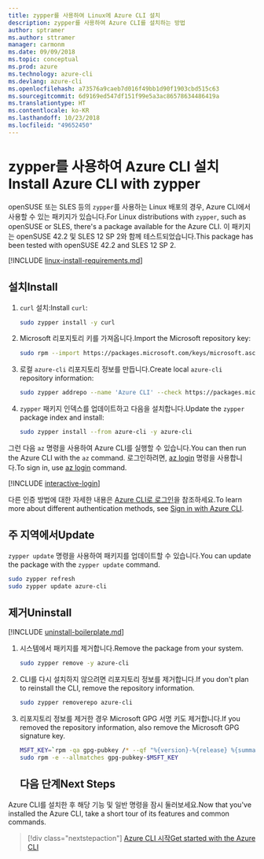 ```yaml
---
title: zypper를 사용하여 Linux에 Azure CLI 설치
description: zypper를 사용하여 Azure CLI를 설치하는 방법
author: sptramer
ms.author: sttramer
manager: carmonm
ms.date: 09/09/2018
ms.topic: conceptual
ms.prod: azure
ms.technology: azure-cli
ms.devlang: azure-cli
ms.openlocfilehash: a73576a9caeb7d016f49bb1d90f1903cbd515c63
ms.sourcegitcommit: 6d9169ed547df151f99e5a3ac86578634486419a
ms.translationtype: HT
ms.contentlocale: ko-KR
ms.lasthandoff: 10/23/2018
ms.locfileid: "49652450"
---
```

# <a name="install-azure-cli-with-zypper"></a><span data-ttu-id="194d8-103">zypper를 사용하여 Azure CLI 설치</span><span class="sxs-lookup"><span data-stu-id="194d8-103">Install Azure CLI with zypper</span></span>

<span data-ttu-id="194d8-104">openSUSE 또는 SLES 등의 `zypper`를 사용하는 Linux 배포의 경우, Azure CLI에서 사용할 수 있는 패키지가 있습니다.</span><span class="sxs-lookup"><span data-stu-id="194d8-104">For Linux distributions with `zypper`, such as openSUSE or SLES, there's a package available for the Azure CLI.</span></span> <span data-ttu-id="194d8-105">이 패키지는 openSUSE 42.2 및 SLES 12 SP 2와 함께 테스트되었습니다.</span><span class="sxs-lookup"><span data-stu-id="194d8-105">This package has been tested with openSUSE 42.2 and SLES 12 SP 2.</span></span>

[!INCLUDE [linux-install-requirements.md](includes/linux-install-requirements.md)]

## <a name="install"></a><span data-ttu-id="194d8-106">설치</span><span class="sxs-lookup"><span data-stu-id="194d8-106">Install</span></span>

1. <span data-ttu-id="194d8-107">`curl` 설치:</span><span class="sxs-lookup"><span data-stu-id="194d8-107">Install `curl`:</span></span>

   ```bash
   sudo zypper install -y curl
   ```

2. <span data-ttu-id="194d8-108">Microsoft 리포지토리 키를 가져옵니다.</span><span class="sxs-lookup"><span data-stu-id="194d8-108">Import the Microsoft repository key:</span></span>

   ```bash
   sudo rpm --import https://packages.microsoft.com/keys/microsoft.asc
   ```

3. <span data-ttu-id="194d8-109">로컬 `azure-cli` 리포지토리 정보를 만듭니다.</span><span class="sxs-lookup"><span data-stu-id="194d8-109">Create local `azure-cli` repository information:</span></span>

   ```bash
   sudo zypper addrepo --name 'Azure CLI' --check https://packages.microsoft.com/yumrepos/azure-cli azure-cli
   ```

4. <span data-ttu-id="194d8-110">`zypper` 패키지 인덱스를 업데이트하고 다음을 설치합니다.</span><span class="sxs-lookup"><span data-stu-id="194d8-110">Update the `zypper` package index and install:</span></span>

   ```bash
   sudo zypper install --from azure-cli -y azure-cli
   ```

<span data-ttu-id="194d8-111">그런 다음 `az` 명령을 사용하여 Azure CLI를 실행할 수 있습니다.</span><span class="sxs-lookup"><span data-stu-id="194d8-111">You can then run the Azure CLI with the `az` command.</span></span> <span data-ttu-id="194d8-112">로그인하려면, [az login](/cli/azure/reference-index#az-login) 명령을 사용합니다.</span><span class="sxs-lookup"><span data-stu-id="194d8-112">To sign in, use [az login](/cli/azure/reference-index#az-login) command.</span></span>

[!INCLUDE [interactive-login](includes/interactive-login.md)]

<span data-ttu-id="194d8-113">다른 인증 방법에 대한 자세한 내용은 [Azure CLI로 로그인](authenticate-azure-cli.md)을 참조하세요.</span><span class="sxs-lookup"><span data-stu-id="194d8-113">To learn more about different authentication methods, see [Sign in with Azure CLI](authenticate-azure-cli.md).</span></span>

## <a name="update"></a><span data-ttu-id="194d8-114">주 지역에서</span><span class="sxs-lookup"><span data-stu-id="194d8-114">Update</span></span>

<span data-ttu-id="194d8-115">`zypper update` 명령을 사용하여 패키지를 업데이트할 수 있습니다.</span><span class="sxs-lookup"><span data-stu-id="194d8-115">You can update the package with the `zypper update` command.</span></span>

```bash
sudo zypper refresh
sudo zypper update azure-cli
```

## <a name="uninstall"></a><span data-ttu-id="194d8-116">제거</span><span class="sxs-lookup"><span data-stu-id="194d8-116">Uninstall</span></span>

[!INCLUDE [uninstall-boilerplate.md](includes/uninstall-boilerplate.md)]

1. <span data-ttu-id="194d8-117">시스템에서 패키지를 제거합니다.</span><span class="sxs-lookup"><span data-stu-id="194d8-117">Remove the package from your system.</span></span>

    ```bash
    sudo zypper remove -y azure-cli
    ```

2. <span data-ttu-id="194d8-118">CLI를 다시 설치하지 않으려면 리포지토리 정보를 제거합니다.</span><span class="sxs-lookup"><span data-stu-id="194d8-118">If you don't plan to reinstall the CLI, remove the repository information.</span></span>

   ```bash
   sudo zypper removerepo azure-cli
   ```

3. <span data-ttu-id="194d8-119">리포지토리 정보를 제거한 경우 Microsoft GPG 서명 키도 제거합니다.</span><span class="sxs-lookup"><span data-stu-id="194d8-119">If you removed the repository information, also remove the Microsoft GPG signature key.</span></span>

   ```bash
   MSFT_KEY=`rpm -qa gpg-pubkey /* --qf "%{version}-%{release} %{summary}\n" | grep Microsoft | awk '{print $1}'`
   sudo rpm -e --allmatches gpg-pubkey-$MSFT_KEY
   ```
   ## <a name="next-steps"></a><span data-ttu-id="194d8-120">다음 단계</span><span class="sxs-lookup"><span data-stu-id="194d8-120">Next Steps</span></span>

<span data-ttu-id="194d8-121">Azure CLI를 설치한 후 해당 기능 및 일반 명령을 잠시 둘러보세요.</span><span class="sxs-lookup"><span data-stu-id="194d8-121">Now that you've installed the Azure CLI, take a short tour of its features and common commands.</span></span>

> [!div class="nextstepaction"]
> [<span data-ttu-id="194d8-122">Azure CLI 시작</span><span class="sxs-lookup"><span data-stu-id="194d8-122">Get started with the Azure CLI</span></span>](get-started-with-azure-cli.md)
